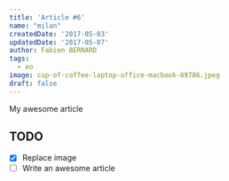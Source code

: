 ```yaml
---
title: 'Article #6'
name: "milan"
createdDate: '2017-05-03'
updatedDate: '2017-05-07'
author: Fabien BERNARD
tags:
  - eo
image: cup-of-coffee-laptop-office-macbook-89786.jpeg
draft: false
---
```


My awesome article

## TODO

-   [x] Replace image
-   [ ] Write an awesome article
